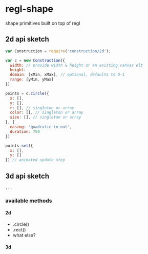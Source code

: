 # regl-shape
shape primitives built on top of regl


## 2d api sketch

```js
var Construction = require('construction/2d');

var c = new Construction({
  width: // provide width & height or an existing canvas elt
  height: 
  domain: [xMin, xMax], // optional, defaults to 0-1
  range: [yMin, yMax]
})

points = c.circle({
  x: [], 
  y: [],
  r: [], // singleton or array
  color: [], // singleton or array
  size: [], // singleton or array
}, {
  easing: 'quadratic-in-out',
  duration: 750
})

points.set({
  x: [],
  y: []
}) // animated update step
```

## 3d api sketch

```
...
```

### available methods

#### 2d
 * .circle()
 * .rect()
 * what else?

#### 3d

